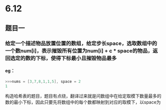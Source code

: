 # 6.12
## 题目一
### 给定一个描述物品放置位置的数组，给定步长space，选取数组中的一个数num[i]，表示摧毁所有位置为num[i] + c * space的物品，返回选定的数的下标，使得下标最小且摧毁物品最多
#### eg：
```c++
>>>nums = [3,7,8,1,1,5], space = 2
1
```
构造哈希表的题目，题目有点绕，翻译过来就是问数组中在给定取模下数量最多的数的最小下标，因此只要先将数组中的每个数都映射到对应的取模下，以space为
<!--stackedit_data:
eyJoaXN0b3J5IjpbMjAyMzc0MDAyMiwxNjkzODA3ODUxXX0=
-->